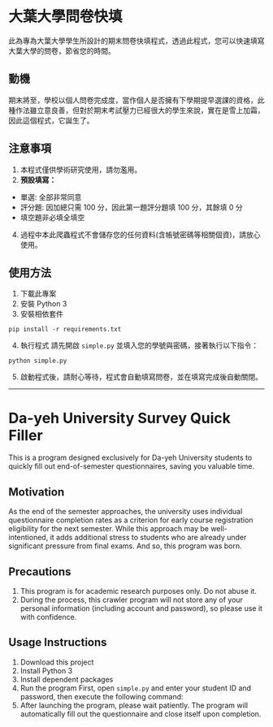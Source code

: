 # 大葉大學問卷快填
此為專為大葉大學學生所設計的期末問卷快填程式，透過此程式，您可以快速填寫大葉大學的問卷，節省您的時間。

## 動機
期末將至，學校以個人問卷完成度，當作個人是否擁有下學期提早選課的資格，此種作法雖立意良善，但對於期末考試壓力已經很大的學生來說，實在是雪上加霜，因此這個程式，它誕生了。

## 注意事項
1. 本程式僅供學術研究使用，請勿濫用。
2. **預設填寫：**
- 單選: 全部非常同意
- 評分題:  因加總只需 100 分，因此第一題評分題填 100 分，其餘填 0 分
- 填空題非必填全填空
4. 過程中本此爬蟲程式不會儲存您的任何資料(含帳號密碼等相關個資)，請放心使用。

## 使用方法
1. 下載此專案
2. 安裝 Python 3
3. 安裝相依套件
```
pip install -r requirements.txt
```
4. 執行程式
請先開啟 `simple.py` 並填入您的學號與密碼，接著執行以下指令：
```
python simple.py
```
5. 啟動程式後，請耐心等待，程式會自動填寫問卷，並在填寫完成後自動關閉。

---
# Da-yeh University Survey Quick Filler

This is a program designed exclusively for Da-yeh University students to quickly fill out end-of-semester questionnaires, saving you valuable time.

## Motivation
As the end of the semester approaches, the university uses individual questionnaire completion rates as a criterion for early course registration eligibility for the next semester. While this approach may be well-intentioned, it adds additional stress to students who are already under significant pressure from final exams. And so, this program was born.

## Precautions
1. This program is for academic research purposes only. Do not abuse it.
2. During the process, this crawler program will not store any of your personal information (including account and password), so please use it with confidence.

## Usage Instructions
1. Download this project
2. Install Python 3
3. Install dependent packages
4. Run the program
First, open `simple.py` and enter your student ID and password, then execute the following command:
5. After launching the program, please wait patiently. The program will automatically fill out the questionnaire and close itself upon completion.
